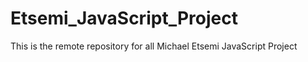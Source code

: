 # Etsemi_JavaScript_Project
This is the remote repository for all Michael Etsemi JavaScript Project
